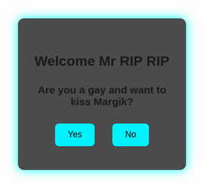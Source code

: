 <!DOCTYPE html>
<html lang="en">
<head>
  <meta charset="UTF-8">
  <title>Welcome to the Cool Site</title>
  <link href="https://fonts.googleapis.com/css2?family=Orbitron:wght@500&display=swap" rel="stylesheet">
  <style>
    * {
      box-sizing: border-box;
      margin: 0;
      padding: 0;
      font-family: 'Orbitron', sans-serif;
    }

    body {
      background: linear-gradient(to right, #0f2027, #203a43, #2c5364);
      color: white;
      height: 100vh;
      display: flex;
      justify-content: center;
      align-items: center;
    }

    .container {
      text-align: center;
      max-width: 700px;
      padding: 2rem;
    }

    .question-box, .content {
      background: rgba(0,0,0,0.7);
      border-radius: 12px;
      padding: 2rem;
      box-shadow: 0 0 20px #0ff;
      transition: opacity 0.5s ease, transform 0.5s ease;
    }

    .question-box button {
      margin: 1rem;
      padding: 0.8rem 1.6rem;
      border: none;
      background: #00f2fe;
      color: black;
      border-radius: 8px;
      font-size: 1.1rem;
      cursor: pointer;
      transition: 0.3s ease;
    }

    .question-box button:hover {
      background: #4facfe;
    }

    .hidden {
      display: none;
    }

    .content img {
      width: 100%;
      border-radius: 12px;
      margin-top: 1rem;
    }

    h1, h2 {
      margin-bottom: 1rem;
    }

    p {
      line-height: 1.6;
      font-size: 1.1rem;
    }
  </style>
</head>
<body>

<div class="container">
  <div class="question-box" id="welcomeBox">
    <h1>Welcome Mr RIP RIP</h1>
    <h2>Are you a gay and want to kiss Margik?</h2>
    <button onclick="enterSite()">Yes</button>
    <button onclick="denyEntry()">No</button>
  </div>

  <div class="content hidden" id="mainContent">
    <h1>🎉 Iknew that you are a gay!!</h1>
    <p>if you dont stop being gay cauliflower will be out from your butt. so stop being gay. love from Margik</p>
    <img src="https://images.unsplash.com/photo-1567476783296-fff06012e17a?q=80&w=774&auto=format&fit=crop&ixlib=rb-4.1.0&ixid=M3wxMjA3fDB8MHxwaG90by1wYWdlfHx8fGVufDB8fHx8fA%3D%3D" alt="Cool Nature">
    <p>love u ummaa</p>
  </div>
</div>

<script>
  function enterSite() {
    document.getElementById("welcomeBox").classList.add("hidden");
    document.getElementById("mainContent").classList.remove("hidden");
  }

  function denyEntry() {
    alert("Sorry! You need to identify as a gay to enter.");
  }
</script>

</body>
</html>
